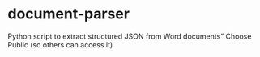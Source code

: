# document-parser
Python script to extract structured JSON from Word documents” Choose Public (so others can access it)
